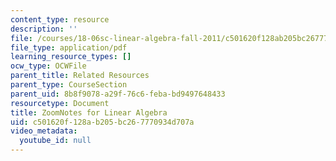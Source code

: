 ```yaml
---
content_type: resource
description: ''
file: /courses/18-06sc-linear-algebra-fall-2011/c501620f128ab205bc267770934d707a_MIT18_06SCF11_ZoomNotes.pdf
file_type: application/pdf
learning_resource_types: []
ocw_type: OCWFile
parent_title: Related Resources
parent_type: CourseSection
parent_uid: 8b8f9078-a29f-76c6-feba-bd9497648433
resourcetype: Document
title: ZoomNotes for Linear Algebra
uid: c501620f-128a-b205-bc26-7770934d707a
video_metadata:
  youtube_id: null
---
```

